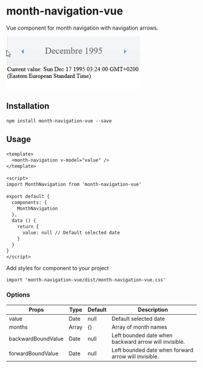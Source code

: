 # month-navigation-vue
Vue component for month navigation with navigation arrows.

![](https://github.com/andrew-svirin/month-navigation-vue/blob/master/example/demo.gif)

## Installation
```
npm install month-navigation-vue --save
```

## Usage
```vue
<template>
  <month-navigation v-model="value" />
</template>

<script>
import MonthNavigation from 'month-navigation-vue'

export default {
  components: {
    MonthNavigation
  },
  data () {
    return {
      value: null // Default selected date
    }
  }
}
</script>
```
Add styles for component to your project
```
import 'month-navigation-vue/dist/month-navigation-vue.css'
```

### Options

| Props | Type | Default | Description |
| ------ | ------ | ------ | ------ |
| value | Date | null | Default selected date |
| months | Array | {} | Array of month names |
| backwardBoundValue | Date | null | Left bounded date when backward arrow will invisible. |
| forwardBoundValue | Date | null | Left bounded date when forward arrow will invisible. |